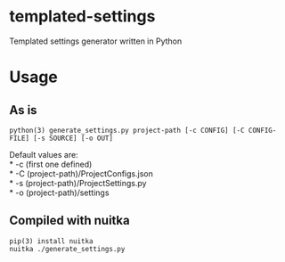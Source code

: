 # templated-settings
Templated settings generator written in Python


# Usage
## As is
```
python(3) generate_settings.py project-path [-c CONFIG] [-C CONFIG-FILE] [-s SOURCE] [-o OUT]
```

Default values are:\
    * -c (first one defined)\
    * -C (project-path)/ProjectConfigs.json\
    * -s (project-path)/ProjectSettings.py\
    * -o (project-path)/settings

## Compiled with nuitka
```
pip(3) install nuitka
nuitka ./generate_settings.py
```
